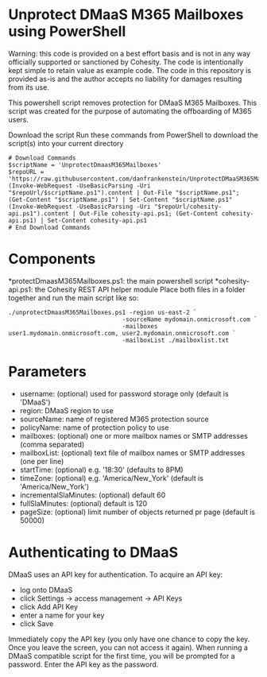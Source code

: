 # Unprotect DMaaS M365 Mailboxes using PowerShell
Warning: this code is provided on a best effort basis and is not in any way officially supported or sanctioned by Cohesity. The code is intentionally kept simple to retain value as example code. The code in this repository is provided as-is and the author accepts no liability for damages resulting from its use.

This powershell script removes protection for DMaaS M365 Mailboxes. This script was created for the purpose of automating the offboarding of M365 users. 

Download the script
Run these commands from PowerShell to download the script(s) into your current directory

~~~
# Download Commands
$scriptName = 'UnprotectDmaasM365Mailboxes' 
$repoURL = 'https://raw.githubusercontent.com/danfrankenstein/UnprotectDMaaSM365Mailboxes/main' 
(Invoke-WebRequest -UseBasicParsing -Uri "$repoUrl/$scriptName.ps1").content | Out-File "$scriptName.ps1"; (Get-Content "$scriptName.ps1") | Set-Content "$scriptName.ps1" 
(Invoke-WebRequest -UseBasicParsing -Uri "$repoUrl/cohesity-api.ps1").content | Out-File cohesity-api.ps1; (Get-Content cohesity-api.ps1) | Set-Content cohesity-api.ps1
# End Download Commands
~~~

# Components
*protectDmaasM365Mailboxes.ps1: the main powershell script
*cohesity-api.ps1: the Cohesity REST API helper module
Place both files in a folder together and run the main script like so:
~~~
./unprotectDmaasM365Mailboxes.ps1 -region us-east-2 `
                                -sourceName mydomain.onmicrosoft.com `
                                -mailboxes user1.mydomain.onmicrosoft.com, user2.mydomain.onmicrosoft.com `
                                -mailboxList ./mailboxlist.txt
~~~
# Parameters
- username: (optional) used for password storage only (default is 'DMaaS')
- region: DMaaS region to use
- sourceName: name of registered M365 protection source
- policyName: name of protection policy to use
- mailboxes: (optional) one or more mailbox names or SMTP addresses (comma separated)
- mailboxList: (optional) text file of mailbox names or SMTP addresses (one per line)
- startTime: (optional) e.g. '18:30' (defaults to 8PM)
- timeZone: (optional) e.g. 'America/New_York' (default is 'America/New_York')
- incrementalSlaMinutes: (optional) default 60
- fullSlaMinutes: (optional) default is 120
- pageSize: (optional) limit number of objects returned pr page (default is 50000)

# Authenticating to DMaaS

DMaaS uses an API key for authentication. To acquire an API key:

- log onto DMaaS
- click Settings -> access management -> API Keys
- click Add API Key
- enter a name for your key
- click Save

Immediately copy the API key (you only have one chance to copy the key. Once you leave the screen, you can not access it again). When running a DMaaS compatible script for the first time, you will be prompted for a password. Enter the API key as the password.
 
